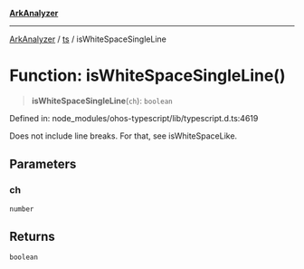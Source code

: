 [**ArkAnalyzer**](../../../../README.md)

***

[ArkAnalyzer](../../../../globals.md) / [ts](../README.md) / isWhiteSpaceSingleLine

# Function: isWhiteSpaceSingleLine()

> **isWhiteSpaceSingleLine**(`ch`): `boolean`

Defined in: node\_modules/ohos-typescript/lib/typescript.d.ts:4619

Does not include line breaks. For that, see isWhiteSpaceLike.

## Parameters

### ch

`number`

## Returns

`boolean`
